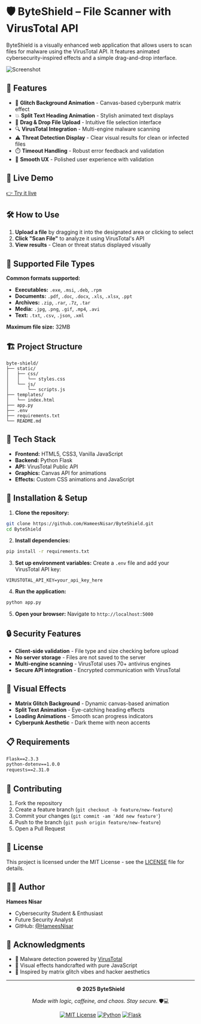 # 🛡️ ByteShield – File Scanner with VirusTotal API

ByteShield is a visually enhanced web application that allows users to scan files for malware using the VirusTotal API. It features animated cybersecurity-inspired effects and a simple drag-and-drop interface.

![Screenshot](https://github.com/user-attachments/assets/4045720c-d34a-4f67-bd0c-4bf1417b5aa5)

## 🔮 Features

- 🎨 **Glitch Background Animation** - Canvas-based cyberpunk matrix effect
- 💥 **Split Text Heading Animation** - Stylish animated text displays
- 📁 **Drag & Drop File Upload** - Intuitive file selection interface
- 🔍 **VirusTotal Integration** - Multi-engine malware scanning
- ⚠️ **Threat Detection Display** - Clear visual results for clean or infected files
- ⏱️ **Timeout Handling** - Robust error feedback and validation
- 🧠 **Smooth UX** - Polished user experience with validation

## 🚀 Live Demo

[👉 Try it live](https://your-deployed-url-here.com)

## 🛠️ How to Use

1. **Upload a file** by dragging it into the designated area or clicking to select
2. **Click "Scan File"** to analyze it using VirusTotal's API
3. **View results** - Clean or threat status displayed visually

## 📁 Supported File Types

**Common formats supported:**
- **Executables:** `.exe`, `.msi`, `.deb`, `.rpm`
- **Documents:** `.pdf`, `.doc`, `.docx`, `.xls`, `.xlsx`, `.ppt`
- **Archives:** `.zip`, `.rar`, `.7z`, `.tar`
- **Media:** `.jpg`, `.png`, `.gif`, `.mp4`, `.avi`
- **Text:** `.txt`, `.csv`, `.json`, `.xml`

**Maximum file size:** 32MB

## 🏗️ Project Structure

```
byte-shield/
├── static/
│   ├── css/
│   │   └── styles.css
│   └── js/
│       └── scripts.js
├── templates/
│   └── index.html
├── app.py
├── .env
├── requirements.txt
└── README.md
```

## 🧪 Tech Stack

- **Frontend:** HTML5, CSS3, Vanilla JavaScript
- **Backend:** Python Flask
- **API:** VirusTotal Public API
- **Graphics:** Canvas API for animations
- **Effects:** Custom CSS animations and JavaScript

## 🔧 Installation & Setup

1. **Clone the repository:**
```bash
git clone https://github.com/HameesNisar/ByteShield.git
cd ByteShield
```

2. **Install dependencies:**
```bash
pip install -r requirements.txt
```

3. **Set up environment variables:**
Create a `.env` file and add your VirusTotal API key:
```
VIRUSTOTAL_API_KEY=your_api_key_here
```

4. **Run the application:**
```bash
python app.py
```

5. **Open your browser:**
Navigate to `http://localhost:5000`

## 🔒 Security Features

- **Client-side validation** - File type and size checking before upload
- **No server storage** - Files are not saved to the server
- **Multi-engine scanning** - VirusTotal uses 70+ antivirus engines
- **Secure API integration** - Encrypted communication with VirusTotal

## 🎨 Visual Effects

- **Matrix Glitch Background** - Dynamic canvas-based animation
- **Split Text Animation** - Eye-catching heading effects
- **Loading Animations** - Smooth scan progress indicators
- **Cyberpunk Aesthetic** - Dark theme with neon accents

## 📋 Requirements

```txt
Flask==2.3.3
python-dotenv==1.0.0
requests==2.31.0
```

## 🤝 Contributing

1. Fork the repository
2. Create a feature branch (`git checkout -b feature/new-feature`)
3. Commit your changes (`git commit -am 'Add new feature'`)
4. Push to the branch (`git push origin feature/new-feature`)
5. Open a Pull Request

## 📄 License

This project is licensed under the MIT License - see the [LICENSE](LICENSE) file for details.

## 👨‍💻 Author

**Hamees Nisar**
- Cybersecurity Student & Enthusiast
- Future Security Analyst
- GitHub: [@HameesNisar](https://github.com/HameesNisar)

## 🙏 Acknowledgments

- 🔬 Malware detection powered by [VirusTotal](https://www.virustotal.com/)
- 🎨 Visual effects handcrafted with pure JavaScript
- 🧠 Inspired by matrix glitch vibes and hacker aesthetics

---

<div align="center">

**© 2025 ByteShield**

*Made with logic, caffeine, and chaos. Stay secure.* 🛡️💻

[![MIT License](https://img.shields.io/badge/License-MIT-green.svg)](https://choosealicense.com/licenses/mit/)
[![Python](https://img.shields.io/badge/Python-3.8+-blue.svg)](https://python.org)
[![Flask](https://img.shields.io/badge/Flask-2.3+-red.svg)](https://flask.palletsprojects.com/)

</div>
